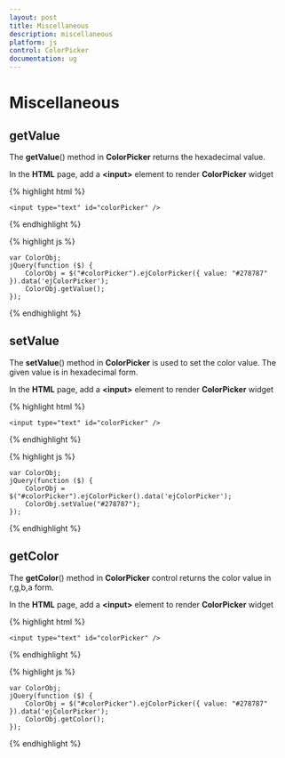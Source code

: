 ```yaml
---
layout: post
title: Miscellaneous
description: miscellaneous
platform: js
control: ColorPicker
documentation: ug
---
```


# Miscellaneous

## getValue

The **getValue**() method in **ColorPicker** returns the hexadecimal value.

In the **HTML** page, add a **&lt;input&gt;** element to render **ColorPicker** widget

{% highlight html %}

    <input type="text" id="colorPicker" />    

{% endhighlight %}

{% highlight js %}

 
    var ColorObj;
    jQuery(function ($) {
        ColorObj = $("#colorPicker").ejColorPicker({ value: "#278787" }).data('ejColorPicker');
        ColorObj.getValue();
    });

{% endhighlight %}


## setValue

The **setValue**() method in **ColorPicker** is used to set the color value. The given value is in hexadecimal form.

In the **HTML** page, add a **&lt;input&gt;** element to render **ColorPicker** widget

{% highlight html %}


    <input type="text" id="colorPicker" />    

{% endhighlight %}

{% highlight js %}
 
    var ColorObj;
    jQuery(function ($) {
        ColorObj = $("#colorPicker").ejColorPicker().data('ejColorPicker');
        ColorObj.setValue("#278787");
    });

{% endhighlight %}


## getColor

The **getColor**() method in **ColorPicker** control returns the color value in r,g,b,a form.

In the **HTML** page, add a **&lt;input&gt;** element to render **ColorPicker** widget

{% highlight html %}


    <input type="text" id="colorPicker" />    

{% endhighlight %}

{% highlight js %}

 
    var ColorObj;
    jQuery(function ($) {
        ColorObj = $("#colorPicker").ejColorPicker({ value: "#278787" }).data('ejColorPicker');
        ColorObj.getColor();
    });

{% endhighlight %}